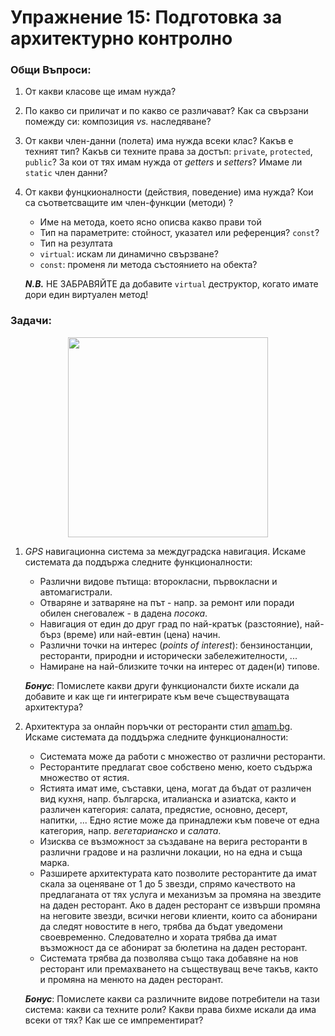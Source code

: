 # Упражнение 15: Подготовка за архитектурно контролно


### Общи Въпроси:

1. От какви класове ще имам нужда?

2. По какво си приличат и по какво се различават? Как са свързани помежду си: композиция _vs._ наследяване?

3. От какви член-данни (полета) има нужда всеки клас? Какъв е техният тип? Какъв си техните права за достъп: `private`, `protected`, `public`? За кои от тях имам нужда от _getters_ и _setters_? Имаме ли `static` член данни?

4. От какви фунцкионалности (действия, поведение) има нужда? Кои са съответсващите им член-функции (методи) ?
	- Име на метода, което ясно описва какво прави той
	- Тип на параметрите: стойност, указател или референция? `const`?
	- Тип на резултата
	- `virtual`: искам ли динамично свързване?
	- `const`: променя ли метода състоянието на обекта?

	_**N.B.**_ НЕ ЗАБРАВЯЙТЕ да добавите `virtual` деструктор, когато имате дори един виртуален метод!


### Задачи:

<div align="center">
	<img src="https://upload.wikimedia.org/wikipedia/commons/thumb/8/86/Bulgaria_roads_map_bg.svg/1642px-Bulgaria_roads_map_bg.svg.png" height="320px" />
</div>

1. _GPS_ навигационна система за междуградска навигация. Искаме системата да поддържа следните функционалности:
	- Различни видове пътища: второкласни, първокласни и автомагистрали.
	- Отваряне и затваряне на път - напр. за ремонт или поради обилен снеговалеж - в дадена _посока_.
	- Навигация от един до друг град по най-кратък (разстояние), най-бърз (време) или най-евтин (цена) начин.
	- Различни точки на интерес (_points of interest_): бензиностанции, ресторанти, природни и исторически забележителности, ...
	- Намиране на най-близките точки на интерес от даден(и) типове.

	_**Бонус**_: Помислете какви други функционалсти бихте искали да добавите и как ще ги интегрирате към вече съществуващата архитектура?


2. Архитектура за онлайн поръчки от ресторанти стил [amam.bg](http://www.amam.bg/). Искаме системата да поддържа следните функционалности:
	- Системата може да работи с множество от различни ресторанти.
	- Ресторантите предлагат свое собствено меню, което съдържа множество от ястия.
	- Ястията имат име, съставки, цена, могат да бъдат от различен вид кухня, напр. българска, италианска и азиатска, както и различен категория: салата, предястие, основно, десерт, напитки, ... Едно ястие може да принадлежи към повече от една категория, напр. _вегетарианско_ и _салата_.
	- Изисква се възможност за създаване на верига ресторанти в различни градове и на различни локации, но на една и съща марка.
	- Разширете архитектурата като позволите ресторантите да имат скала за оценяване от 1 до 5 звезди, спрямо качеството на предлаганата от тях услуга и механизъм за промяна на звездите на даден ресторант. Ако в даден ресторант се извърши промяна на неговите звезди, всички негови клиенти, които са абонирани да следят новостите в него, трябва да бъдат уведомени своевременно. Следователно и хората трябва да имат възможност да се абонират за бюлетина на даден ресторант.
	- Системата трябва да позволява също така добавяне на нов ресторант или премахването на съществуващ вече такъв, както и промяна на менюто на даден ресторант.

	_**Бонус**_: Помислете какви са различните видове потребители на тази система: какви са техните роли? Какви права бихме искали да има всеки от тях? Как ше се импрементират?
